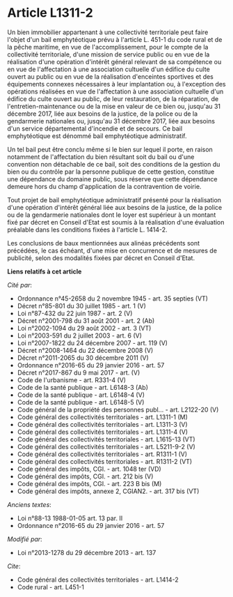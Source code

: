 # Article L1311-2

Un bien immobilier appartenant à une collectivité territoriale peut faire l'objet d'un bail emphytéotique prévu à l'article
L. 451-1 du code rural et de la pêche maritime, en vue de l'accomplissement, pour le compte de la collectivité territoriale,
d'une mission de service public ou en vue de la réalisation d'une opération d'intérêt général relevant de sa compétence ou en
vue de l'affectation à une association cultuelle d'un édifice du culte ouvert au public ou en vue de la réalisation
d'enceintes sportives et des équipements connexes nécessaires à leur implantation ou, à l'exception des opérations réalisées
en vue de l'affectation à une association cultuelle d'un édifice du culte ouvert au public, de leur restauration, de la
réparation, de l'entretien-maintenance ou de la mise en valeur de ce bien ou, jusqu'au 31 décembre 2017, liée aux besoins de
la justice, de la police ou de la gendarmerie nationales ou, jusqu'au 31 décembre 2017, liée aux besoins d'un service
départemental d'incendie et de secours. Ce bail emphytéotique est dénommé bail emphytéotique administratif. 

Un tel bail peut être conclu même si le bien sur lequel il porte, en raison notamment de l'affectation du bien résultant soit
du bail ou d'une convention non détachable de ce bail, soit des conditions de la gestion du bien ou du contrôle par la
personne publique de cette gestion, constitue une dépendance du domaine public, sous réserve que cette dépendance demeure
hors du champ d'application de la contravention de voirie. 

Tout projet de bail emphytéotique administratif présenté pour la réalisation d'une opération d'intérêt général liée aux
besoins de la justice, de la police ou de la gendarmerie nationales dont le loyer est supérieur à un montant fixé par décret
en Conseil d'Etat est soumis à la réalisation d'une évaluation préalable dans les conditions fixées à l'article L. 1414-2.

Les conclusions de baux mentionnées aux alinéas précédents sont précédées, le cas échéant, d'une mise en concurrence et de
mesures de publicité, selon des modalités fixées par décret en Conseil d'Etat.

**Liens relatifs à cet article**

_Cité par_:

  - Ordonnance n°45-2658 du 2 novembre 1945 - art. 35 septies (VT)
  - Décret n°85-801 du 30 juillet 1985 - art. 1 (V)
  - Loi n°87-432 du 22 juin 1987 - art. 2 (V)
  - Décret n°2001-798 du 31 août 2001 - art. 2 (Ab)
  - Loi n°2002-1094 du 29 août 2002 - art. 3 (VT)
  - Loi n°2003-591 du 2 juillet 2003 - art. 6 (V)
  - Loi n°2007-1822 du 24 décembre 2007 - art. 119 (V)
  - Décret n°2008-1464 du 22 décembre 2008 (V)
  - Décret n°2011-2065 du 30 décembre 2011 (V)
  - Ordonnance n°2016-65 du 29 janvier 2016 - art. 57
  - Décret n°2017-867 du 9 mai 2017 - art. (V)
  - Code de l'urbanisme - art. R331-4 (V)
  - Code de la santé publique - art. L6148-3 (Ab)
  - Code de la santé publique - art. L6148-4 (V)
  - Code de la santé publique - art. L6148-5 (V)
  - Code général de la propriété des personnes publ... - art. L2122-20 (V)
  - Code général des collectivités territoriales - art. L1311-1 (M)
  - Code général des collectivités territoriales - art. L1311-3 (V)
  - Code général des collectivités territoriales - art. L1311-4 (V)
  - Code général des collectivités territoriales - art. L1615-13 (VT)
  - Code général des collectivités territoriales - art. L5211-9-2 (V)
  - Code général des collectivités territoriales - art. R1311-1 (V)
  - Code général des collectivités territoriales - art. R1311-2 (VT)
  - Code général des impôts, CGI. - art. 1048 ter (VD)
  - Code général des impôts, CGI. - art. 212 bis (V)
  - Code général des impôts, CGI. - art. 223 B bis (M)
  - Code général des impôts, annexe 2, CGIAN2. - art. 317 bis (VT)

_Anciens textes_:

  - Loi n°88-13 1988-01-05 art. 13 par. II
  - Ordonnance n°2016-65 du 29 janvier 2016 - art. 57

_Modifié par_:

  - Loi n°2013-1278 du 29 décembre 2013 - art. 137

_Cite_:

  - Code général des collectivités territoriales - art. L1414-2
  - Code rural - art. L451-1
